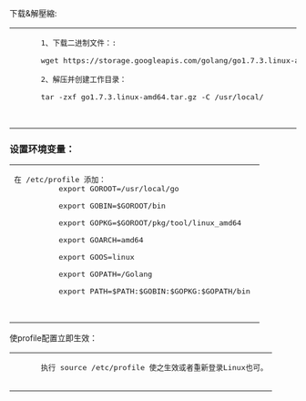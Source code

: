 <!DOCTYPE html PUBLIC "-//W3C//DTD XHTML 1.0 Transitional//EN" "http://www.w3.org/TR/xhtml1/DTD/xhtml1-transitional.dtd">
<html xmlns="http://www.w3.org/1999/xhtml">
<head>
<meta http-equiv="Content-Type" content="text/html; charset=utf-8" />
</head>

<body>
<p>下载&解壓縮: </p>
<table border="0" cellspacing="0" cellpadding="0" width="0">
  <tr>
   <td><pre>
      1、下载二进制文件：: <br />
      wget https://storage.googleapis.com/golang/go1.7.3.linux-amd64.tar.gz <br />
      2、解压并创建工作目录： <br />
      tar -zxf go1.7.3.linux-amd64.tar.gz -C /usr/local/ <br />
      </pre></td>
  </tr>
</table>

<div>
  <h3>设置环境变量： </h3>
</div>
<table border="0" cellspacing="0" cellpadding="0" width="0">
  <tr>
    <td><pre>在 /etc/profile 添加：
          export GOROOT=/usr/local/go <br />
          export GOBIN=$GOROOT/bin   <br />
          export GOPKG=$GOROOT/pkg/tool/linux_amd64   <br />
          export GOARCH=amd64   <br />
          export GOOS=linux   <br />
          export GOPATH=/Golang  <br />
          export PATH=$PATH:$GOBIN:$GOPKG:$GOPATH/bin <br />
      </pre></td>
  </tr>
</table>

<p>使profile配置立即生效： </p>
<table border="0" cellspacing="0" cellpadding="0" width="0">
  <tr>
   <td><pre>
      执行 source /etc/profile 使之生效或者重新登录Linux也可。
      </pre></td>
  </tr>
</table>   
